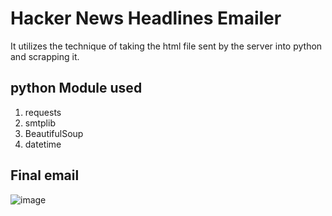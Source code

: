 # Hacker News Headlines Emailer 
It utilizes the technique of taking the html file sent by the server into python and scrapping it.

## python Module used
1. requests
2. smtplib
3. BeautifulSoup 
4. datetime

## Final email
![image](https://user-images.githubusercontent.com/32096974/205023960-ed1e717e-9bbc-4ccb-9f5a-f7f2b58b13aa.png)

